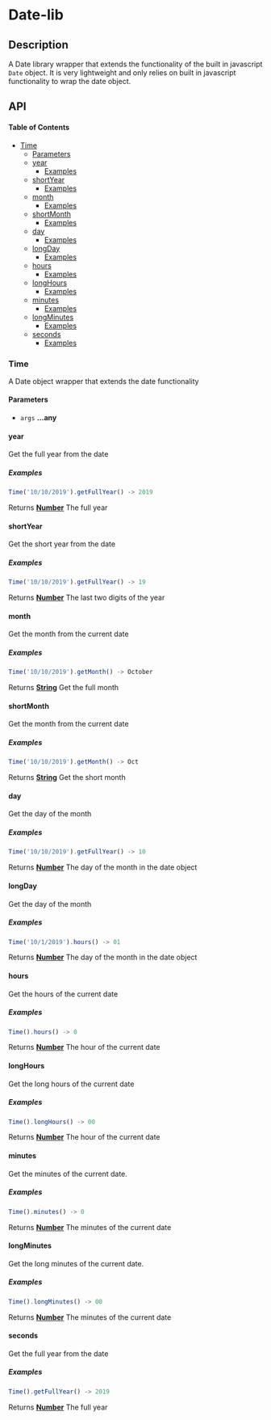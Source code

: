 # Date-lib

## Description

A Date library wrapper that extends the functionality of the built in javascript `Date` object. It is
very lightweight and only relies on built in javascript functionality to wrap the date object.

## API

<!-- Generated by documentation.js. Update this documentation by updating the source code. -->

#### Table of Contents

-   [Time](#time)
    -   [Parameters](#parameters)
    -   [year](#year)
        -   [Examples](#examples)
    -   [shortYear](#shortyear)
        -   [Examples](#examples-1)
    -   [month](#month)
        -   [Examples](#examples-2)
    -   [shortMonth](#shortmonth)
        -   [Examples](#examples-3)
    -   [day](#day)
        -   [Examples](#examples-4)
    -   [longDay](#longday)
        -   [Examples](#examples-5)
    -   [hours](#hours)
        -   [Examples](#examples-6)
    -   [longHours](#longhours)
        -   [Examples](#examples-7)
    -   [minutes](#minutes)
        -   [Examples](#examples-8)
    -   [longMinutes](#longminutes)
        -   [Examples](#examples-9)
    -   [seconds](#seconds)
        -   [Examples](#examples-10)

### Time

A Date object wrapper that extends the date functionality

#### Parameters

-   `args` **...any** 

#### year

Get the full year from the date

##### Examples

```javascript
Time('10/10/2019').getFullYear() -> 2019
```

Returns **[Number](https://developer.mozilla.org/docs/Web/JavaScript/Reference/Global_Objects/Number)** The full year

#### shortYear

Get the short year from the date

##### Examples

```javascript
Time('10/10/2019').getFullYear() -> 19
```

Returns **[Number](https://developer.mozilla.org/docs/Web/JavaScript/Reference/Global_Objects/Number)** The last two digits of the year

#### month

Get the month from the current date

##### Examples

```javascript
Time('10/10/2019').getMonth() -> October
```

Returns **[String](https://developer.mozilla.org/docs/Web/JavaScript/Reference/Global_Objects/String)** Get the full month

#### shortMonth

Get the month from the current date

##### Examples

```javascript
Time('10/10/2019').getMonth() -> Oct
```

Returns **[String](https://developer.mozilla.org/docs/Web/JavaScript/Reference/Global_Objects/String)** Get the short month

#### day

Get the day of the month

##### Examples

```javascript
Time('10/10/2019').getFullYear() -> 10
```

Returns **[Number](https://developer.mozilla.org/docs/Web/JavaScript/Reference/Global_Objects/Number)** The day of the month in the date object

#### longDay

Get the day of the month

##### Examples

```javascript
Time('10/1/2019').hours() -> 01
```

Returns **[Number](https://developer.mozilla.org/docs/Web/JavaScript/Reference/Global_Objects/Number)** The day of the month in the date object

#### hours

Get the hours of the current date

##### Examples

```javascript
Time().hours() -> 0
```

Returns **[Number](https://developer.mozilla.org/docs/Web/JavaScript/Reference/Global_Objects/Number)** The hour of the current date

#### longHours

Get the long hours of the current date

##### Examples

```javascript
Time().longHours() -> 00
```

Returns **[Number](https://developer.mozilla.org/docs/Web/JavaScript/Reference/Global_Objects/Number)** The hour of the current date

#### minutes

Get the minutes of the current date.

##### Examples

```javascript
Time().minutes() -> 0
```

Returns **[Number](https://developer.mozilla.org/docs/Web/JavaScript/Reference/Global_Objects/Number)** The minutes of the current date

#### longMinutes

Get the long minutes of the current date.

##### Examples

```javascript
Time().longMinutes() -> 00
```

Returns **[Number](https://developer.mozilla.org/docs/Web/JavaScript/Reference/Global_Objects/Number)** The minutes of the current date

#### seconds

Get the full year from the date

##### Examples

```javascript
Time().getFullYear() -> 2019
```

Returns **[Number](https://developer.mozilla.org/docs/Web/JavaScript/Reference/Global_Objects/Number)** The full year
